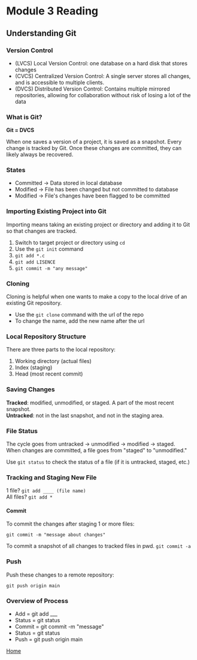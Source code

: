 # Module 3 Reading

## Understanding Git

### Version Control

* (LVCS) Local Version Control: one database on a hard disk that stores changes
* (CVCS) Centralized Version Control: A single server stores all changes, and is accessible to multiple clients. 
* (DVCS) Distributed Version Control: Contains multiple mirrored repositories, allowing for collaboration without risk of losing a lot of the data

### What is Git?

**Git = DVCS**

When one saves a version of a project, it is saved as a snapshot. Every change is tracked by Git. Once these changes are committed, they can likely always be recovered. 

### States

* Committed -> Data stored in local database
* Modified -> File has been changed but not committed to database
* Modified -> File's changes have been flagged to be committed

### Importing Existing Project into Git

Importing means taking an existing project or directory and adding it to Git so that changes are tracked. 

1. Switch to target project or directory using `cd`
1. Use the `git init` command
1. `git add *.c`
1. `git add LISENCE`
1. `git commit -m "any message"`

### Cloning

Cloning is helpful when one wants to make a copy to the local drive of an existing Git repository.  

* Use the `git clone` command with the url of the repo
* To change the name, add the new name after the url

### Local Repository Structure

There are three parts to the local repository:
1. Working directory (actual files)
1. Index (staging)
1. Head (most recent commit)

### Saving Changes

**Tracked**: modified, unmodified, or staged. A part of the most recent snapshot.  
**Untracked**: not in the last snapshot, and not in the staging area.

### File Status

The cycle goes from untracked -> unmodified -> modified -> staged.   
When changes are committed, a file goes from "staged" to "unmodified."

Use `git status` to check the status of a file (if it is untracked, staged, etc.)

### Tracking and Staging New File

1 file? `git add ____ (file name)`   
All files? `git add *`

#### Commit

To commit the changes after staging 1 or more files:

`git commit -m "message about changes"`

To commit a snapshot of all changes to tracked files in pwd.
`git commit -a` 

### Push

Push these changes to a remote repository:

`git push origin main`

### Overview of Process

* Add = git add ___
* Status = git status
* Commit = git commit -m "message"
* Status = git status
* Push = git push origin main


[Home](README.md)
